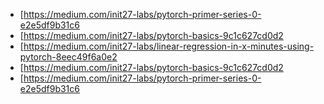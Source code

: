 * [https://medium.com/init27-labs/pytorch-primer-series-0-e2e5df9b31c6
* [https://medium.com/init27-labs/pytorch-basics-9c1c627cd0d2
* [https://medium.com/init27-labs/linear-regression-in-x-minutes-using-pytorch-8eec49f6a0e2
* [https://medium.com/init27-labs/pytorch-basics-9c1c627cd0d2
* [https://medium.com/init27-labs/pytorch-primer-series-0-e2e5df9b31c6

